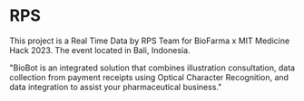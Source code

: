 # RPS

This project is a Real Time Data by RPS Team for BioFarma x MIT Medicine Hack 2023. The event located in Bali, Indonesia.

"BioBot is an integrated solution that combines illustration consultation, data collection from payment receipts using Optical Character Recognition, and data integration to assist your pharmaceutical business."

